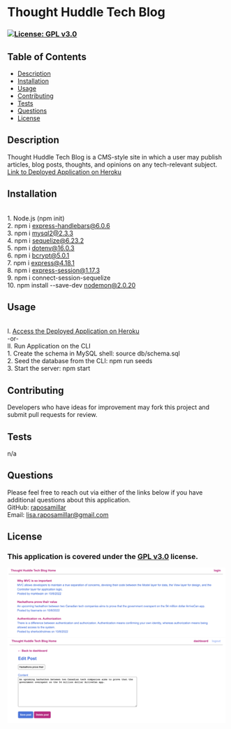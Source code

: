 # Thought Huddle Tech Blog

  ### [![License: GPL v3.0](https://img.shields.io/badge/License-GPLv3-blue.svg)](https://www.gnu.org/licenses/gpl-3.0) 

  ## Table of Contents
  - [Description](#description)
  - [Installation](#installation)
  - [Usage](#usage)
  - [Contributing](#contributing)
  - [Tests](#tests)
  - [Questions](#questions)
  - [License](#license)

  ## Description 
  Thought Huddle Tech Blog is a CMS-style site in which a user may publish articles, blog posts, thoughts, and opinions on any tech-relevant subject.<br>
  <a href="https://serene-refuge-16852.herokuapp.com/">Link to Deployed Application on Heroku</a>
  
  ## Installation 
  <br>1. Node.js (npm init)<br>2. npm i express-handlebars@6.0.6<br>3. npm i mysql2@2.3.3<br>4. npm i sequelize@6.23.2<br>5. npm i dotenv@16.0.3<br>6. npm i bcrypt@5.0.1<br>7. npm i express@4.18.1<br>8. npm i express-session@1.17.3<br>9. npm i connect-session-sequelize<br>10. npm install --save-dev nodemon@2.0.20
  
  ## Usage
  <br>I. <a href="https://serene-refuge-16852.herokuapp.com/">Access the Deployed Application on Heroku</a><br>-or-<br>
  II. Run Application on the CLI
  <br>1. Create the schema in MySQL shell: source db/schema.sql<br>2. Seed the database from the CLI: npm run seeds<br>3. Start the server: npm start<br>
  

  ## Contributing 
  Developers who have ideas for improvement may fork this project and submit pull requests for review.

  ## Tests
  n/a

  ## Questions 
  Please feel free to reach out via either of the links below if you have additional questions about this application.</br>
  GitHub: <a href="https://github.com/raposamillar/">raposamillar</a></br>
  Email: lisa.raposamillar@gmail.com

  ## License
  ### This application is covered under the [GPL v3.0](https://choosealicense.com/licenses/gpl-3.0/) license.

  <img src="./public/images/thtb-screenshot-1.png" width="500" /><br>
  <img src="./public/images/thtn-screenshot-2.png" width="500" />
  
  